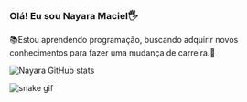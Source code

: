 ### Olá! Eu sou Nayara Maciel🖐️
📚Estou aprendendo programação, buscando adquirir novos conhecimentos para fazer uma mudança de carreira.🚀

![Nayara GitHub stats](https://github-readme-stats.vercel.app/api?username=nayaramaciel&show_icons=true&theme=radical)

![snake gif](https://github.com/NayaraMaciel/NayaraMaciel/blob/output/github-contribution-grid-snake.svg)



